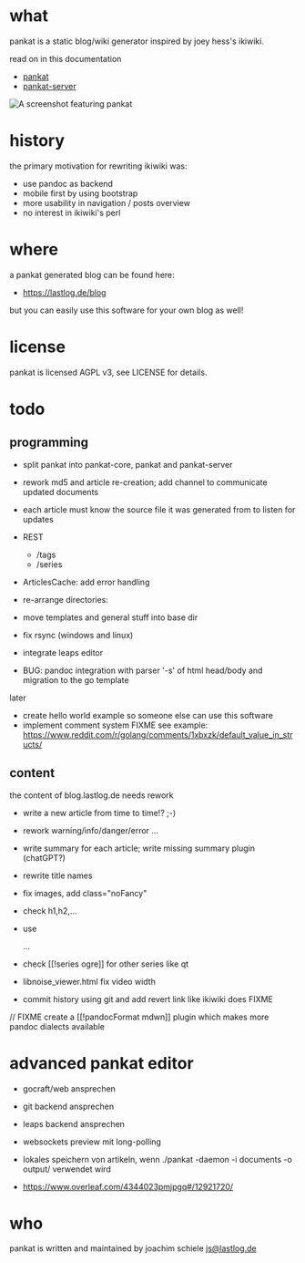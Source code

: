 # what
pankat is a static blog/wiki generator inspired by joey hess's ikiwiki.

read on in this documentation

* [pankat](src/github.com/nixcloud/cmd/pankat/README.md)
* [pankat-server](src/github.com/nixcloud/cmd/pankat-server/README.md)

![A screenshot featuring pankat](https://raw.githubusercontent.com/nixcloud/pankat/master/screenshots/pankat.jpg)

# history

the primary motivation for rewriting ikiwiki was:
 - use pandoc as backend
 - mobile first by using bootstrap
 - more usability in navigation / posts overview
 - no interest in ikiwiki's perl

# where

a pankat generated blog can be found here:

* <https://lastlog.de/blog>

but you can easily use this software for your own blog as well!

# license
pankat is licensed AGPL v3, see LICENSE for details.

# todo

## programming

* split pankat into pankat-core, pankat and pankat-server
* rework md5 and article re-creation; add channel to communicate updated documents
* each article must know the source file it was generated from to listen for updates

* REST

  * /tags
  * /series

* ArticlesCache: add error handling

  
* re-arrange directories: 
* move templates and general stuff into base dir
* fix rsync (windows and linux)
* integrate leaps editor
* BUG: pandoc integration with parser '-s' of html head/body and migration to the go template

later

* create hello world example so someone else can use this software
* implement comment system FIXME
   see example: https://www.reddit.com/r/golang/comments/1xbxzk/default_value_in_structs/

## content

the content of blog.lastlog.de needs rework 

* write a new article from time to time!? ;-)
* rework warning/info/danger/error ...
* write summary for each article; write missing summary plugin (chatGPT?)
* rewrite title names
* fix images, add class="noFancy"
* check h1,h2,...
* use <div class="warn">...</div>
* check [[!series ogre]] for other series like qt
* libnoise_viewer.html fix video width

* commit history using git and add revert link like ikiwiki does FIXME


// FIXME create a [[!pandocFormat mdwn]] plugin which makes more pandoc dialects available

# advanced pankat editor

* gocraft/web ansprechen
* git backend ansprechen
* leaps backend ansprechen
* websockets preview mit long-polling
* lokales speichern von artikeln, wenn ./pankat -daemon -i documents -o output/ verwendet wird

* https://www.overleaf.com/4344023pmjpgq#/12921720/




# who

pankat is written and maintained by joachim schiele <js@lastlog.de>
